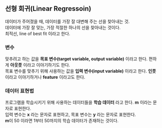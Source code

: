 ## 선형 회귀(Linear Regressoin)

데이터가 주어졌을 때, 데이터를 가장 잘 대변해 주는 선을 찾아내는 것.   
데이터에 가장 잘 맞는, 가장 적절한 하나의 선을 찾아내는 것이다.    
최적선, line of best fit 이라고 한다.   

### 변수

맞추려고 하는 값을 **목표 변수(target variable, output variable)** 이라고 한다. 편하게 **아웃풋** 이라고 이야기하기도 한다.    
목표 변수를 맞추기 위해 사용하는 값을 **입력 변수(input variable)** 이라고 한다. **인풋** 이라고 이야기하거나 **feature** 이라고도 한다.    

### 데이터 표현법

프로그램을 학습시키기 위해 사용하는 데이터들을 **학습 데이터** 라고 한다. **m** 이라는 문자로 표현한다.   
입력 변수는 **x** 라는 문자로 표현하고, 목표 변수는 **y** 라는 문자로 표현한다.   
**m**이 50 이라면 1부터 50까지의 학습 데이터가 존재하는 것이다. 
